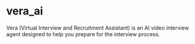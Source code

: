 # vera_ai
Vera (Virtual Interview and Recruitment Assistant) is an AI video interview agent designed to help you prepare for the interview process.
